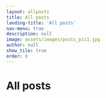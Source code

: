 ```yaml
---
layout: allposts
title: All posts
landing-title: 'All posts'
nav-menu: true
description: null
image: assets/images/posts_pic1.jpg
author: null
show_tile: true
order: 6
---
```


<h1>All posts</h1>
